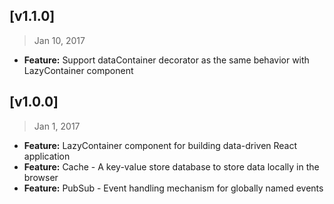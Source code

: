 ## [v1.1.0]
> Jan 10, 2017

- **Feature:** Support dataContainer decorator as the same behavior with LazyContainer component

## [v1.0.0]
> Jan 1, 2017

- **Feature:** LazyContainer component for building data-driven React application
- **Feature:** Cache - A key-value store database to store data locally in the browser
- **Feature:** PubSub - Event handling mechanism for globally named events
